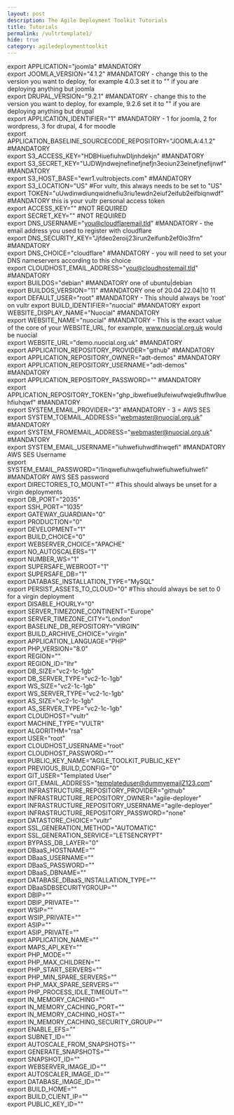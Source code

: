 ```yaml
---
layout: post
description: The Agile Deployment Toolkit Tutorials
title: Tutorials
permalink: /vultrtemplate1/
hide: true
category: agiledeploymenttoolkit
---
```


export APPLICATION="joomla" #MANDATORY  
export JOOMLA_VERSION="4.1.2" #MANDATORY - change this to the version you want to deploy, for example 4.0.3 set it to "" if you are deploying anything but joomla  
export DRUPAL_VERSION="9.2.1"  #MANDATORY - change this to the version you want to deploy, for example, 9.2.6 set it to "" if you are deploying anything but drupal  
export APPLICATION_IDENTIFIER="1" #MANDATORY - 1 for joomla, 2 for wordpress, 3 for drupal, 4 for moodle  
export APPLICATION_BASELINE_SOURCECODE_REPOSITORY="JOOMLA:4.1.2" #MANDATORY   
export S3_ACCESS_KEY="HDBHiuefiuhwDIjnhdekjn"  #MANDATORY  
export S3_SECRET_KEY="UJDWjndwejnefinefjnefjn3eoiun23einefjnefijnwf"  #MANDATORY  
export S3_HOST_BASE="ewr1.vultrobjects.com" #MANDATORY  
export S3_LOCATION="US" #For vultr, this always needs to be set to "US"  
export TOKEN="uUwdinwdiunqwidnefiu3riu1ewdn2eiuf2eifub2eifbiqnwdf" #MANDATORY this is your vultr personal access token  
export ACCESS_KEY=""   #NOT REQUIRED  
export SECRET_KEY=""   #NOT REQUIRED  
export DNS_USERNAME="you@cloudflaremail.tld"  #MANDATORY - the email address you used to register with cloudflare  
export DNS_SECURITY_KEY="Jjfdeo2eroij23irun2eifunb2ef0io3frn"   #MANDATORY  
export DNS_CHOICE="cloudflare" #MANDATORY - you will need to set your DNS nameservers according to this choice  
export CLOUDHOST_EMAIL_ADDRESS="you@cloudhostemail.tld" #MANDATORY  
export BUILDOS="debian" #MANDATORY one of ubuntu|debian  
export BUILDOS_VERSION="11" #MANDATORY one of 20.04 22.04|10 11  
export DEFAULT_USER="root" #MANDATORY - This should always be 'root' on vultr 
export BUILD_IDENTIFIER="nuocial" #MANDATORY 
export WEBSITE_DISPLAY_NAME="Nuocial" #MANDATORY  
export WEBSITE_NAME="nuocial" #MANDATORY - This is the exact value of the core of your WEBSITE_URL, for example, www.nuocial.org.uk would be nuocial  
export WEBSITE_URL="demo.nuocial.org.uk"  #MANDATORY  
export APPLICATION_REPOSITORY_PROVIDER="github" #MANDATORY  
export APPLICATION_REPOSITORY_OWNER="adt-demos" #MANDATORY  
export APPLICATION_REPOSITORY_USERNAME="adt-demos" #MANDATORY  
export APPLICATION_REPOSITORY_PASSWORD="" #MANDATORY  
export APPLICATION_REPOSITORY_TOKEN="ghp_ibwefiue9ufeiwufwqie9ufhw9uehfiuhqwf" #MANDATORY  
export SYSTEM_EMAIL_PROVIDER="3" #MANDATORY - 3 = AWS SES  
export SYSTEM_TOEMAIL_ADDRESS="webmaster@nuocial.org.uk" #MANDATORY  
export SYSTEM_FROMEMAIL_ADDRESS="webmaster@nuocial.org.uk" #MANDATORY  
export SYSTEM_EMAIL_USERNAME="iuhwefiuhwdfihwqefi" #MANDATORY AWS SES Username  
export SYSTEM_EMAIL_PASSWORD="i1inqwefiuhwqefiuhwefiuhwefiuhwefi" #MANDATORY AWS SES password  
export DIRECTORIES_TO_MOUNT="" #This should always be unset for a virgin deployments  
export DB_PORT="2035"  
export SSH_PORT="1035"  
export GATEWAY_GUARDIAN="0"  
export PRODUCTION="0"  
export DEVELOPMENT="1"  
export BUILD_CHOICE="0"  
export WEBSERVER_CHOICE="APACHE"  
export NO_AUTOSCALERS="1"  
export NUMBER_WS="1"  
export SUPERSAFE_WEBROOT="1"  
export SUPERSAFE_DB="1"  
export DATABASE_INSTALLATION_TYPE="MySQL"  
export PERSIST_ASSETS_TO_CLOUD="0" #This should always be set to 0 for a virgin deployment  
export DISABLE_HOURLY="0"  
export SERVER_TIMEZONE_CONTINENT="Europe"  
export SERVER_TIMEZONE_CITY="London"  
export BASELINE_DB_REPOSITORY="VIRGIN"  
export BUILD_ARCHIVE_CHOICE="virgin"  
export APPLICATION_LANGUAGE="PHP"  
export PHP_VERSION="8.0"  
export REGION=""  
export REGION_ID="lhr"  
export DB_SIZE="vc2-1c-1gb"  
export DB_SERVER_TYPE="vc2-1c-1gb"  
export WS_SIZE="vc2-1c-1gb"  
export WS_SERVER_TYPE="vc2-1c-1gb"  
export AS_SIZE="vc2-1c-1gb"  
export AS_SERVER_TYPE="vc2-1c-1gb"  
export CLOUDHOST="vultr"  
export MACHINE_TYPE="VULTR"  
export ALGORITHM="rsa"  
export USER="root"  
export CLOUDHOST_USERNAME="root"  
export CLOUDHOST_PASSWORD=""  
export PUBLIC_KEY_NAME="AGILE_TOOLKIT_PUBLIC_KEY"    
export PREVIOUS_BUILD_CONFIG="0"  
export GIT_USER="Templated User"  
export GIT_EMAIL_ADDRESS="templateduser@dummyemailZ123.com"  
export INFRASTRUCTURE_REPOSITORY_PROVIDER="github"  
export INFRASTRUCTURE_REPOSITORY_OWNER="agile-deployer"  
export INFRASTRUCTURE_REPOSITORY_USERNAME="agile-deployer"  
export INFRASTRUCTURE_REPOSITORY_PASSWORD="none"  
export DATASTORE_CHOICE="vultr"  
export SSL_GENERATION_METHOD="AUTOMATIC"  
export SSL_GENERATION_SERVICE="LETSENCRYPT"  
export BYPASS_DB_LAYER="0"  
export DBaaS_HOSTNAME=""  
export DBaaS_USERNAME=""  
export DBaaS_PASSWORD=""  
export DBaaS_DBNAME=""  
export DATABASE_DBaaS_INSTALLATION_TYPE=""  
export DBaaSDBSECURITYGROUP=""  
export DBIP=""  
export DBIP_PRIVATE=""  
export WSIP=""  
export WSIP_PRIVATE=""  
export ASIP=""  
export ASIP_PRIVATE=""  
export APPLICATION_NAME=""  
export MAPS_API_KEY=""  
export PHP_MODE=""  
export PHP_MAX_CHILDREN=""  
export PHP_START_SERVERS=""  
export PHP_MIN_SPARE_SERVERS=""  
export PHP_MAX_SPARE_SERVERS=""  
export PHP_PROCESS_IDLE_TIMEOUT=""  
export IN_MEMORY_CACHING=""  
export IN_MEMORY_CACHING_PORT=""  
export IN_MEMORY_CACHING_HOST=""  
export IN_MEMORY_CACHING_SECURITY_GROUP=""  
export ENABLE_EFS=""  
export SUBNET_ID=""  
export AUTOSCALE_FROM_SNAPSHOTS=""  
export GENERATE_SNAPSHOTS=""  
export SNAPSHOT_ID=""  
export WEBSERVER_IMAGE_ID=""  
export AUTOSCALER_IMAGE_ID=""  
export DATABASE_IMAGE_ID=""  
export BUILD_HOME=""  
export BUILD_CLIENT_IP=""  
export PUBLIC_KEY_ID=""  
